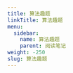 ```yaml
---
title: 算法趣题
linkTitle: 算法趣题
menu:
  sidebar:
    name: 算法趣题
    parent: 阅读笔记
weight: -250
slug: 算法趣题
---
```

